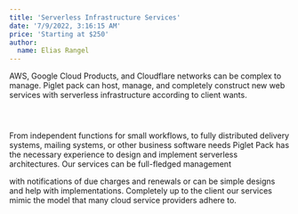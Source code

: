 ```yaml
---
title: 'Serverless Infrastructure Services'
date: '7/9/2022, 3:16:15 AM'
price: 'Starting at $250'
author:
  name: Elias Rangel
---
```


AWS, Google Cloud Products, and Cloudflare networks can be complex to
manage. Piglet pack can host, manage, and completely construct new web
services with serverless infrastructure according to client wants.

<div style= "height:2em;"></div>

From independent functions for small workflows, to fully distributed
delivery systems, mailing systems, or other business software needs
Piglet Pack has the necessary experience to design and implement
serverless architectures. Our services can be full-fledged management

with notifications of due charges and renewals or can be simple
designs and help with implementations. Completely up to the client our
services mimic the model that many cloud service providers adhere to.
